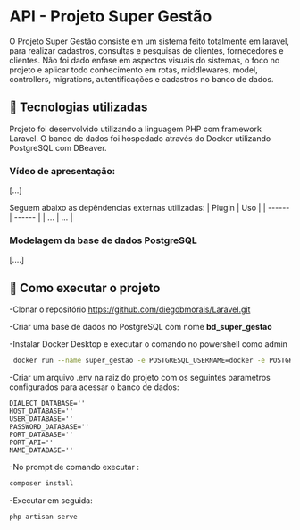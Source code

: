 # API - Projeto Super Gestão
O Projeto Super Gestão consiste em um sistema feito totalmente em laravel, para realizar cadastros, consultas e pesquisas de clientes, fornecedores e clientes. Não foi dado enfase em aspectos visuais do sistemas, o foco no projeto e aplicar todo conhecimento em rotas, middlewares, model, controllers, migrations, autentificações e cadastros no banco de dados.

## 🔧 Tecnologias utilizadas

Projeto foi desenvolvido utilizando a linguagem PHP com framework Laravel. O banco de dados foi hospedado através do Docker utilizando PostgreSQL com DBeaver. 

### Vídeo de apresentação: 
[...]

Seguem abaixo as depêndencias externas utilizadas:
| Plugin | Uso |
| ------ | ------ |
| ... | ... |

### Modelagem da base de dados PostgreSQL
[....]

## 🚀 Como executar o projeto

-Clonar o repositório https://github.com/diegobmorais/Laravel.git

-Criar uma base de dados no PostgreSQL com nome **bd_super_gestao**

-Instalar Docker Desktop e executar o comando no powershell como admin

```sh
 docker run --name super_gestao -e POSTGRESQL_USERNAME=docker -e POSTGRESQL_PASSWORD=docker -e POSTGRESQL_DATABASE=bd_super_gestao -p 5432:5432 bitnami/postgresql
``` 

-Criar um arquivo .env na raiz do projeto com os seguintes parametros configurados para acessar o banco de dados:
```
DIALECT_DATABASE=''
HOST_DATABASE=''
USER_DATABASE=''
PASSWORD_DATABASE=''
PORT_DATABASE=''
PORT_API=''
NAME_DATABASE=''
```

-No prompt de comando executar :
```sh
composer install 
```
-Executar em seguida:
```sh
php artisan serve
```

